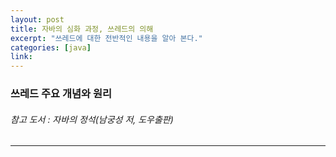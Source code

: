 ```yaml
---
layout: post
title: 자바의 심화 과정, 쓰레드의 의해
excerpt: "쓰레드에 대한 전반적인 내용을 알아 본다."
categories: [java]
link:
---
```


### 쓰레드 주요 개념와 원리

###### 참고 도서 : 자바의 정석(남궁성 저, 도우출판)

---

<!-- <h3>1. 프로세스와 쓰레드</h3>

쓰레드에는 어려운 개념이 많이 등장하지는 않지만, 실제 쓰레드의 작용 방법을 이해하는 것이 어렵다. 따라서 개념을 제대로 잡는 것이 필요하다.

>프로세스 : '실행 중인 프로그램'

프로세스는 프로그램을 수행하는 데 필요한 데이터와 메모리 등의 자원 그리고 쓰레드로 구성되어 있다. 여기서 프로세스의 자원을 이용하여 실제로 작업을 수행하는 것이 바로 쓰레드이다.

그래서 모든 프로세스에는 최소한 하나 이상의 쓰레드가 존재하며, 둘 이상의 쓰레드를 가진 프로세스를 '멀티쓰레드 프로세스(multi-threaded process)'라고 한다.

>멀티 태스킹 : 다중 작업(운영체제의 다중 작업을 생각하면 이해가 쉽다.)

>멀티 쓰레딩 : 멀티 태스킹과 마찬가지로 하나의 프로세스 내에서 여러 쓰레드가 동시에 작업을 수행하는 것이다. CPU의 코어(core)가 한 번에 단 하나의 작업만 수행할 수 있으므로, 실제로 동시에 처리되는 작업의 개수는 코어의 개수와 일치한다. 처리해야하는 쓰레드의 수는 언제나 코어의 개수보다 훨씬 많기 때문에 각 코어가 아주 짧은 시간 동안 여러 작업을 번갈아 가며 수행함으로써 여러 작업들이 모두 동시에 수행되는 것 처럼 보이게 한다.

* 멀티 쓰레딩의 장점 :
  1. cpu의 사용률을 향상시킨다.
  2. 자원을 보다 효율적으로 사용한다.
  3. 사용자에 대한 응답성이 향상된다.(딜레이 없이 즉각 반응하는 정도)
  4. 작업이 분리되어 코드가 간결해진다.

* 멀티 쓰레딩의 단점 :
  1. 같은 프로세스 내에서 자원을 공유하면서 작업을 하기 때문에 동기화(synchronization), 교착상태(deadlock)와 같은 문제의 우려가 있다. 이 부분을 고려하고 프로그래밍해야한다.

<h3>2. 쓰레드의 구현과 실행</h3>

쓰레드를 구현하는 방법은 두 가지가 있다.

      1. Thread 클래스를 상속받는다.

~~~ java
class MyThread extends Thread{
public void run() { /*작업 내용*/ }
//Thread클래스의 run()을 오버라이딩 하는 것이다.
}
~~~

      2. Runnable 인터페이스를 구현한다.

~~~ java
class MyThread implements Runnable{
public void run() { /*작업 내용*/ }
//Runnable 인터페이스의 run()을 구현하는 것이다.
}
~~~

어느 쪽을 선택해도 차이는 없지만 Thread클래스를 상속받으면 다른 클래스를 상속받을 수 없으므로(자바는 다중 상속을 지원하지 않는다.) Runnable 인터페이스를 구현하는 방법이 일반적이다. Runnable 인터페이스를 구현하는 방법은 재사용성이 높고 코드의 일관성을 유지할 수 있기 때문에 보다 객체지향적인 방법이라고 할 수 있다.

여기서 주의할 점이 하나 있는데, Thread클래스를 상속받은 경우와 Runnable 인터페이스를 구현한 경우의 인스턴스 생성 방법이 다르다.

~~~java
  1. ThreadEx1_1 t1 = new ThreadEx1_1(); //Thread의 자손 클래스의 인스턴스를 생성
    * 자손 클래스의 인스턴스를 생성하면 조상 클래스인 Thread의 멤버(멤버 변수, 메서드)들을 사용할 수 있다.

  2.1 Runnable r = new ThreadEx1_2(); //Runnable을 구현한 클래스의 인스턴스를 생성
  2.2 Thread t2 = new Thread(r); //생성자 Thread(Runnable target)
  => 2. Thread t2 = new Thread(new ThreadEx1_2()); // 위의 두 줄을 한줄로 표현한 것
    * Runnable 인터페이스를 구현한 경우, Runnable 인터페이스를 구현한 클래스의 인스턴스를 생성한 다음, 이 인스턴스를 Thread 클래스의 생성자의
    매개변수로 제공해야 한다.
    인스턴스 변수로 Runnable 타입의 변수 r을 선언해 놓고 생성자를 통해서 Runnable 인터페이스를 구현한 인스턴스를 참조하도록 되어 있는 것이다.
    그리고 run()을 호출하면 참조변수 r을 통해서 Runnable 인터페이스를 구현한 인스턴스의 run()이 호출된다.
    이렇게 함으로써 인터페이스 상속을 통해 run()을 오버라이딩하지 않고도 외부로부터 run()을 제공받을 수 있게 된다.
~~~

Thread 클래스를 상속 받으면, 자손 클래스에서 조상인 Thread클래스의 메서드를 직접 호출할 수 있지만, Runnable을 구현하면 Thread클래스의 static메서드인 current Thread()를 호출하여 쓰레드에 대한 참조를 얻어 와야만 호출이 가능하다.

~~~ java
  static Thread currentThread() 현재 실행중인 쓰레드의 참조를 반환한다.
  String getName() 쓰레드의 이름을 반환한다.
~~~

그래서 Thread를 상속받은 ThreadEx1_1에서는 간단히 getName()을 호출하면 되지만, Runnable을 구현한 ThreadEx1_2에는 멤버라고는 run()밖에 없기 때문에 Thread 클래스의 getName()을 호출하려면 다음과 같이 해야 한다.

~~~java
  Thread.currentThread().getName()
~~~

쓰레드를 생성했다고 해서 자동으로 실행되는 것은 아니다. start()을 호출해야만 쓰레드가 실행된다.

~~~java
  t1.start(); // 쓰레드 t1을 실행시킨다.
  t2.start(); // 쓰레드 t2를 실행시킨다.
~~~

start()가 호출되었다고 해도 바로 실행되는 것이 아니라, 일단 실행 대기 상태에 있다가 자신의 차례가 되어야 실행된다. 실행대기중인 쓰레드가 하나도 없다면 곧바로 실행상태가 된다.

한 가지 더 알아두어야 하는 것은 한 번 실행이 종료된 쓰레드는 다시 실행할 수 없다는 것이다. 즉 하나의 쓰레드에 대해 start()가 한 번만 호출될 수 있다는 뜻이다. 만일 쓰레드의 작업을 한 번 더 수행해야 한다면 아래의 두 번째 코드와 같이 새로운 쓰레드를 생성한 다음에 start()를 호출 해야 한다. 첫 번째 코드처럼 하나의 쓰레드에 대해 start()를 두 번 이상 호출하면 실행시에 IllegalThreadStateException이 발생한다.

~~~java
ThreadEx1_1 t1 = new ThreadEx1_1();
t1.start;
t1.start; // 예외 발생
~~~
~~~java
ThreadEx1_1 t1 = new ThreadEx1_1();
t1.start();
t1 = new ThreadEx1_1(); // 다시 생성
t1.start(); // OK
~~~

<h3>3. start()와 run()</h3>

쓰레드를 실행시킬 때 run()이 아닌 star()를 호출하는 이유는 main 메서드에서 run()을 호출하는 것은 생성된 쓰레드를 실행시키는 것이 아니라 단순히 클래스에 선언된 메서드를 호출하는 것이기 때문이다. 반면에 start()는 기존에 main 메서드가 올라간 호출 스택이 아닌, 쓰레드가 작업을 실행하는데 필요한 새로운 호출 스택(call stack)을 생성한 다음에 run()을 호출해서, 새로 생성된 호출 스택에 run()이 첫 번째로 올라가게 한다. 모든 쓰레드는 독립적인 작업을 수행하기 위해 자신만의 호출 스택을 필요로 하기 때문에, 새로운 쓰레드를 생성하고 실행시킬 때마다 새로운 호출스택이 생성되고 쓰레드가 종료되면 작업에 사용된 호출스택은 소멸된다.

호출 스택에서는 가장 위에 있는 메서드가 현재 실행중인 메서드이고 나머지 메서드들은 대기 상태이다. 그러나 위 경우 처럼 쓰레드가 둘 이상일 때는 호출 스택의 최상위에 있는 메서드일지라도 대기 상태가 유지될 수도 있다.

스케쥴러는 실행 대기중인 쓰레드들의 우선순위를 고려하여 실행 순서와 실행 시간을 결정하고, 각 쓰레드들은 작성된 스케줄에 따라 자신의 순서가 되면 지정된 시간동안 작업을 수행한다. 이 떄 주어진 시간동안 작업을 마치지 못한 쓰레드는 다시 자신의 차례가 돌아올 때까지 대기 상태로 있게 되며, 작업을 마친 쓰레드, 즉 run()의 수행이 종료된 쓰레드는 호출스택이 모두 비워지면서 이 쓰레드가 사용하던 호출스택은 사라진다.

* main쓰레드
  main 메서드의 작업을 수행하는 것도 쓰레드인데, 이를 main쓰레드라고 한다. 즉 프로그램이 실행되기 위해 작업을 실행하는 최소한의 일꾼 하나라고 생각하면 되겠다. 호출 스택이 하나일 경우에는 main메서드가 수행을 마치면 프로그램이 종료되나, 호출 스택이 두 개 이상일 경우는 main메서드가 수행을 마쳤더라도 아직 작업을 마치지 않은 메서드가 있다면 프로그램이 종료되지 않는다.
  >실행 중인 사용자 쓰레드가 하나도 없을 때 프로그램은 종료된다.

쓰레드에는 '사용자 쓰레드(user thread)'와 '(demon thread)' 두 종류가 있는데, 뒤에서 설명하도록 한다.

<h3>4. 싱글쓰레드와 멀티쓰레드</h3>

싱글쓰레드 프로세스와 멀티쓰레드 프로세스는 분명한 차이가 있다. 하나의 작업을 하나의 쓰레드로 처리할 때는 한 작업을 마친 후 다른 작업을 시작하지만, 하나의 작업을 두개의 쓰레드로 처리할 때는 짧은 시간동안 2개의 쓰레드가 번갈아 가면서 작업을 수행해서 동시에 두 작업이 처리되는 것과 같이 느껴지게 한다.

하지만 오히려 두 개의 쓰레드로 작업한 시간이 싱글쓰레드로 작업한 시간보다 더 걸리게 되는데 그 이유는 쓰레드간의 작업 전환에 시간이 걸리기 때문이다.

반면 두 쓰레드가 서로 다른 자원을 사용하는 작업의 경우에는 씽글 쓰레드 프로세스 보다 멀티 쓰레드 프로세스가 더 효율적이다. 예를 들면 사용자로부터 데이터를 입력받는 작업, 네트워크 파일을 주고받는 작업, 프린터로 파일을 출력하는 작업과 같이 외부기기와의 입출력을 필요로 하는 경우가 이에 해당한다. 사용자의 입력을 기다리는 동안 다른 쓰레드가 작업을 처리할 수 있기 때문에 보다 효율적인 CPU 의 사용이 가능하다.

<h3>5. 쓰레드의 우선순위</h3>

쓰레드는 우선순위(priority)라는 속성(멤버변수)을 가지고 있는데, 이 우선순위의 값에 따라 쓰레드가 얻는 실행 시간이 달라진다. 쓰레드가 수행하는 작업의 중요도에 따라 쓰레드의 우선순위를 서로 다르게 지정하여 특정 쓰레드가 더 많은 작업시간을 갖도록 할 수 있다.

예를 들어 파일 전송기능이 있는 메신저의 경우, 파일다운로드를 처리하는 쓰레드보다 채팅내용을 전송하는 쓰레드의 우선순위가 더 높아야 사용자가 채팅하는데 불편함이 없을 것이다. 대신 파일다운로드 작업에 걸리는 시간은 더 길어질 것이다.

이처럼 시각적인 부분이나 사용자에게 빠르게 반응해야하는 작업을 하는 쓰레드의 우선 순위는 다른 작업을 수행하는 쓰레드에 비해 높아야 한다. (예로 윈도우에서 우선 순위가 가장 높은 작업은 화면에서 마우스 커서가 움직이는 부분이다.)

<h3>6. 쓰레드 그룹</h3>

쓰레드 그룹은 서로 관련된 쓰레드를 그룹으로 다루기 위한 것으로, 폴더를 생성해서 관련된 파일들을 함께 넣어서 관리하는 것처럼 쓰레드 그룹을 생성해서 쓰레드를 그룹으로 묶어서 관리할 수 있다.

또한 폴더 안에 폴더를 생성할 수 있듯이 쓰레드 그룹에 다른 쓰레드 그룹을 포함 시킬 수 있다. 사실 쓰레드 그룹은 보안상의 이유로 도입된 개념으로, 자신이 속한 쓰레드 그룹이나 하위 쓰레드 그룹은 변경할 수 있지만 다른 쓰레드 그룹의 쓰레드를 변경할 수는 없다.

<h3>7. 데몬 쓰레드</h3>

>데몬 쓰레드는 다른 일반 쓰레드(데몬 쓰레드가 아닌 쓰레드)의 작업을 돕는 보조적인 역할을 수행하는 쓰레드이다.

일반 쓰레드가 모두 종료되면 데몬 쓰레드는 강제적으로 자동 종료되는데, 그 이유는 데몬 쓰레드는 일반 쓰레드의 보조역할을 수행하므로 일반 쓰레드가 모두 종료되고 나면 데몬 쓰레드의 존재의 의미가 없기 떄문이다. 이 점을 제외하고는 데몬 쓰레드와 일반 쓰레드는 다르지 않다. 데몬 쓰레드의 예로는 가비지 컬렉터, 워드프로세서의 자동저장, 화면자동갱신 등이 있다.

데몬 쓰레드는 무한루프와 조건문을 이용해서 실행 후 대기하고 있다가 특정 조건이 만족되면 작업을 수행하고 다시 대기하도록 작성한다. 데몬 쓰레드는 일반 쓰레드의 작성방법과 실행방법이 같으며 다만 쓰레드를 생성한 다음 실행하기 전에 setDaemon(true)를 호출하기만 하면 된다. 그리고 데몬 쓰레드가 생성한 쓰레드는 자동적으로 데몬 쓰레드가 된다는 점도 알아두자.

<h3>8. 쓰레드의 실행 제어</h3>

쓰레드 프로그래밍이 어려운 이유는 동기화(synchronization)와 스케줄링(scheduling)때문이다. 효율적인 멀티쓰레드 프로그램을 만들기 위해서는 보다 정교한 스케쥴링을 통해 프로세스에게 주어진 자원과 시간을 여러 쓰레드가 낭비없이 잘 사용하도록 프로그래밍 해야 한다. 쓰레드의 스케쥴링을 잘하기 위해서는 쓰레드의 상태와 관련 메서드를 잘 알아야하는데, 먼저 쓰레드의 스케쥴링과 관련된 메서드는 다음과 같다.

|  <center>메서드</center> |  <center>설명</center>
|--------|--------|
|**static void sleep(long millis)<br />static void sleep(long millis, int nanos)** |지정된 시간(천분의 일초 단위)동안 쓰레드를 다시 일시정지시킨다. 지정한 시간이 지나고 나면, 자동적으로 다시 실행대기상태가 된다.|
|**void join()<br />void join(long millis)<br />void join(long millis, int nanos)** |지정된 시간동안 쓰레드가 실행되도록 한다. 지정된 시간이 지나거나 작업이 종료되면 join()을 호출한 쓰레드로 다시 돌아와 실행을 계속한다.|
|**void interrupt()** |sleep()이나 join()에 의해 일시정지상태인 쓰레드를 깨워서 실행대기상태로 만든다. 해당 쓰레드에서는 interruptException이 발생함으로써 일시정지상태를 벗어나게 된다.|
|**void stop()** |쓰레드를 즉시 종료시킨다.|
|**void suspend()** |쓰레드를 일시정지시킨다. resume()을 호출하면 다시 실행대기상태가 된다.|
|**void resume()** |suspend()에 의해 일시정지상태에 있는 쓰레드를 실행대기상태로 만든다.|
|**static void yield()** |실행 중에 자신에게 주어진 실행시간을 다른 쓰레드에게 양보(yield)하고 자신은 실행대기상태가 된다.|

* resume(), stop(), suspend()는 쓰레드를 교착상태(dead-lock)으로 만들기 쉽게 때문에 deprecated(중요도가 떨어져 사라지고 있는)되었다.

<h3>9. 쓰레드의 동기화</h3>

싱글쓰레드 프로세스의 경우 프로세스 내에서 단 하나의 쓰레드만 작업하기 떄문에 프로세스의 자원을 가지고 작업하는데 별무넺가 없지만, 멀티쓰레드 프로세스의 경우 여러 쓰레드가 같은 프로세스 내의 자원을 공유해서 작업하기 때문에 서로의 작업에 영향을 주게 된다. 만일 쓰레드A가 작업하던 도중에 다른 쓰레드B에세 제어권이 넘어갔을 때, 쓰레드A가 작업하던 공유데이터를 쓰레드B가 임의로 변경하였다면, 다시 쓰레드A가 제어권을 받아서 나머지 작업을 마쳤을 때 원래 의도했던 것과는 다른 결과를 얻을 수 있다.

이러한 일이 발생하는 것을 방지하기 위해서 한 쓰레드가 특정 작업을 끝마치기 전까지 다른 쓰레드에 의해 방해받지 않도록 하는 것이 필요하다. 그래서 도입된 개념이 바로 '임계 영역(critical section)'과 '잠금(락,lock)'이다.

공유 데이터를 사용하는 코드 영역을 임계 영역으로 지정해놓고, 공유 데이터(객체)가 가지고 있는 lock을 획득한 단 하나의 쓰레드만 이 영역 내의 코드를 수행할 수 있게 한다. 그리고 해당 쓰레드가 임계 영역 내의 모든 코드를 수행하고 벗어나서 lock을 반납해야만 다른 쓰레드가 반납된 lock을 획득하여 임계 영역의 코드를 수행할 수 있게 된다.

이처럼 `한 쓰레드가 진행 중인 작업을 다른 쓰레드가 간섭하지 못하도록 막는 것을 쓰레드의 동기화(synchronization)`라고 한다.

  9.1 synchronized를 이용한 동기화
    synchronized 키워드를 이용한 동기화는 가장 간단한 방법이다. 이 키워드는 임계영역을 설정하는데 사용된다. 방식은 아래와 같이 두 가지가 있다.

~~~ java
  1. 메서드 전체를 임계 영역으로 지정
    public synchronized void calcSm(){
      //내용
    }
  2. 특정한 영역을 임계 영역으로 지정
    synchronized(객체의 참조변수){
      //내용
    }
~~~

  첫 번째 방법은 메서드 앞에 synchronized를 붙이는 것인데, synchronized를 붙이면 메서드 전체가 임계 영역으로 설정된다. 쓰레드는 synchronized메서드가 호출된 시점부터 해당 메서드가 포함된 객체의 lock을 얻어 작업을 수행하다가 메서드가 종료되면 lock을 반환한다.

  두 번쨰 방법은 메서드 내의 코드 일부를 블럭{}으로 감싸고 블럭 앞에 'synchronized(참조변수)'를 붙이는 것인데, 이때 참조변수는 락을 걸고자하는 객체를 참조하는 것이어야한다. 이 블럭을 synchronized블럭이라고 부르며, 이 블럭의 영역 안으로 들어가면서부터 쓰레드는 지정된 객체의 lock을 얻게 되고, 이 블럭을 벗어나면 lock을 반납한다.

  두 방법 모두 lock의 획득과 반납이 모두 자동적으로 이루어지므로 우리가 해야 할 일은 그저 임계 영역만 설정해주는 것 뿐이다.

  모든 객체는 lock을 하나씩 가지고 있으며, 해당 객체의 lock을 가지고 있는 쓰레드만 임계영역의 코드를 수행할 수 있다. 그리고 다른 쓰레드들은 lock을 얻을 때까지 기다리게 된다.

  임계 영역은 멀티쓰레드 프로그램의 성능을 좌우하기 때문에 가능하면 메서드 전체에 락을 거는 것보다 synchronized블럭으로 임계 영역을 최소화해서 보다 효율적인 프로그램이 되도록 노력해야 한다.

  9.2 wait()와 notify()

  synchronized로 동기화해서 공유 데이터를 보호하는 것 까지는 좋은데, 특정 쓰레드가 객체의 락을 가진 상태로 오랜 시간을 보내지 않도록 하는 것도 중요하다. 만일 계좌에 출금할 돈이 부족해서 한 쓰레드가 락을 보유한 채로 돈이 입금될 때까지 오랜 시간을 보낸다면, 다른 쓰레드들은 모두 해당 객체의 락을 기다리느라 다른 작업들도 원활히 진행되지 않을 것이다.

  이러한 상황을 개선하기 위해 고안된 것이 바로 wait()와 notify()이다. 동기화된 임계 영역의 코드를 수행하다가 작업을 더 이상 진행할 상황이 아니면, 일단 wait()을 호출하여 쓰레드가 락을 반납하고 기다리게 한다. 그러면 다른 쓰레드가 락을 얻어 해당 객체에 대한 작업을 수행할 수 있게 된다. 나중에 작업을 진행할 수 있는 상황이 되면 notify()를 호출해서, 작업을 중단했던 쓰레드가 다시 락을 얻어 작업을 진행할 수 있게 한다.

  * wait()에 의해 lock을 반납했다가, 다시 lock을 얻어서 임계 영역에 들어오는 것을 재진입(reentrance)이라고 한다.

  wait()와 notify()는 특정 객체에 대한 것이므로 Object클래스에 정의되어있다.

  ~~~java
    void wait()
    void wait(long timeout)
    void wait(long timeout, int nanos)
    void notify()
    void notifyAll()
  ~~~

  wait()는 notify() 또는 notifyAll()이 호출될 때까지 기다리지만, 매개변수가 있는 wait()은 지정된 시간동안만 기다린다. 즉, 지정된 시간이 지난 후에 자동적으로 notify()가 호출되는 것과 같다.

  >wait(),notify(),notifyAll()<br />
  - object에 정의되어 있다.<br />
  - 동기화 블록(synchronized블록)내에서만 사용할 수 있다.<br />
  - 보다 효율적인 동기화를 가능하게 한다.

  9.3 Lock과 Condition을 이용한 동기화

  동기화할 수 있는 방법은 synchronized블럭 외에도 'java.util.concurrent.locks'패키지가 제공하는 lock클래스들을 이용하는 방법이 있다. synchronized블럭으로 동기화를 하면 자동적으로 lock이 잠기고 풀리기 때문에 편리하다. 심지어 synchronized블럭 내에서 예외가 발생해도 lock은 자동적으로 풀린다. 그러나 때로는 같은 메서드 내에서만 lock을 걸 수 있다는 제약이 불편하기도 하다. 그럴 때 이 lock클래스를 사용한다. lock 클래스의 종류는 다음과 같이 3가지가 있다.

  |  <center>메서드</center> |  <center>설명</center>
  |--------|--------|
  |**ReentrantLock** |재진입이 가능한 lock. 가장 일반적인 배타 lock|
  |**ReentrantReadWriteLock** |읽기에는 공유적이고, 쓰기에는 배타적인 lock|
  |**StampedLcok** |ReentrantReadWriteLock에 낙관적인 lock의 가능을 추가|

  ReentrantLock은 가장 일반적인 lock이다. 'reentrant(재진입할 수 있는)'이라는 단어가 앞에 붙은 이유는 우리가 앞서 wait() & notify()에서 살펴본 것처럼, 특정 조건에서 Lock을 풀고 나중에 다시 lock을 얻고 임계영역으로 들어와서 이후의 작업을 수행할 수 있기 때문이다. 지금까지 우리가 lock이라고 불러왔던 것과 일치한다.

  ReentrantReadWriteLock는 이름에서 알 수 있듯이, 읽기를 위한 lock과 쓰기를 위한 lock을 제공한다. ReentrantLock은 배타적인 lock이라서 무조건 lock이 있어야만 임계 영역의 코드를 수행할 수 있지만, ReentrantReadWriteLock은 읽기 lock이 걸려있으면, 다른 쓰레드가 읽기 lock을 중복해서 걸고 읽기를 수행할 수 있다. 읽기는 내용을 변경하지 않으므로 동시에 여러 쓰레드가 읽어도 문제가 되지 않는다. 그러나 읽기 lock이 걸린 상태에서 쓰기 lock을 거는 것은 허용되지 않는다. 반대의 경우도 마찬가지다. 읽기를 할 때는 읽기 lock을 걸고, 쓰기 할 때는 쓰기 lock을 거는 것일 뿐 lock을 거는 방법은 같다.

  StampedLcok은 lock을 걸거나 해치할 때 '스탬프(long타입의 정수값)'를 사용하며, 읽기와 쓰기를 위한 lock외에 '낙관적 읽기 lock(optimistic reading lock)'이 추가된 것이다. 읽기 lock이 걸려있으면, 쓰기 lock을 얻기 위해서는 읽기 lock이 풀릴 때까지 기다려야하는데 비해 '낙관적 읽기 lock'은 쓰기 lock에 의해 바로 풀린다. 그래서 낙관적 읽기에 실패하면, 읽기 lock을 얻어서 다시 읽어 와야 한다. 무조건 읽기 lock을 걸지 않고, 쓰기와 읽기가 충돌할 때만 쓰기가 끝난 후에 읽기 lock을 거는 것이다.

  9.4 volatile

  코어는 메모리에서 읽어온 값을 캐시에 저장하고 캐시에서 값을 읽어서 작업한다. 다시 같은 값을 읽어올 때는 먼저 캐시에 있는지 확인하고 없을 때만 메모리에서 읽어온다.

  그러다보니 도중에 메모리에 저장된 변수의 값이 변경되었는데도 캐시에 저장된 값이 갱신되지 않아서 메모리에 저장된 값이 다른 경우가 발생한다. 그래서 변수 stopped의 값이 바뀌었는데도 쓰레드가 멈추지 않고 계속 실행되는 것이다.

~~~java
  boolean suspended = false;
  boolean suspend = false;
~~~

~~~java
  volatile boolean suspended = false;
  volatile boolean suspend = false;
~~~

  그러나 두 번째 코드와 같이 volatile을 붙이면 코어가 변수의 값을 읽어 올 때 캐시가 아닌 메모리에서 읽어오기 때문에 캐시와 메모리간의 값의 불일치가 해결된다.

  9.5 fork & join 프레임웍

  하드웨어의 빠른 속도 향상에 발맞추어 프로그래밍도 멀티 코어를 잘 활용할 수 있는 멀티쓰레드 프로그래밍이 점점 더 중요해지고 있다.

  그래서 JDK1.7부터 'fork&join 프레임웍'이 추가되었고, 이 프레임 웍은 하나의 작업을 작은 단위로 나눠서 여러 쓰레드가 동시에 처리하는 것을 쉽게 만들어 준다.

  먼저 수행할 작업에 따라 RecursiveAction과 RecursiveTask, 두 클래스 중에서 하나를 상속받아 구현해야 한다.

  |  <center>메서드</center> |  <center>설명</center>
  |--------|--------|
  |**RecursiveAction** |반환값이 없는 작업을 구현할 때 사용|
  |**RecursiveTask** |반환값이 있는 작업을 구현할 때 사용| -->

